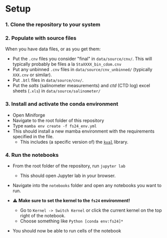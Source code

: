 # Setup

### 1. **Clone the repository to your system**



### 2. **Populate with source files**

When you have data files, or as you get them:

- Put the `.cnv` files you consider "final" in `data/source/cnv/`. This will typically probably be files a la `StaXXXX_bin_cdom.cnv`
- Put any unbinned `.cnv` files in  `data/source/cnv_unbinned/` (typically `XXX.cnv` or similar).
- Put `.btl` files in `data/source/cnv/`.
- Put the *salts* (salinometer measurements) and *ctd* (CTD log) excel sheets (`.xls`) in `data/source/salinometer/`

### 3. **Install and activate the conda environment**

- Open Miniforge
- Navigate to the root folder of this repository
- Type `mamba env create -f fs24_env.yml`
- This should install a new mamba environment with the requirements specified in the file.
    - This includes (a specific version of) the [`kval`](https://github.com/NPIOcean/kval) library.



### 4. Run the notebooks

- From the root folder of the repository, run `jupyter lab`
    - This should open Jupyter lab in your browser.
- Navigate into the `notebooks` folder and open any notebooks you want to run.
- :warning: **Make sure to set the kernel to the `fs24` environment!**
    - Go to `Kernel -> Switch Kernel` or click the current kernel on the top right of the notebook.
    - Choose something like `Python [conda env:fs24]*`

- You should now be able to run cells of the notebook